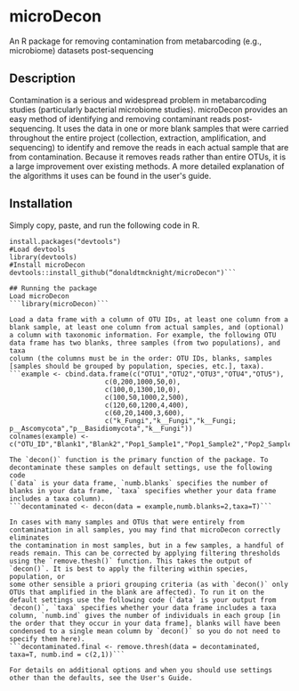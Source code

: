 # microDecon
An R package for removing contamination from metabarcoding (e.g., microbiome) datasets post-sequencing

## Description
Contamination is a serious and widespread problem in metabarcoding studies (particularly bacterial microbiome studies). microDecon provides 
an easy method of identifying and removing contaminant reads post-sequencing. It uses the data in one or more blank samples that were carried
throughout the entire project (collection, extraction, amplification, and sequencing) to identify and remove the reads in each actual sample 
that are from contamination. Because it removes reads rather than entire OTUs, it is a large improvement over existing methods. A more
detailed explanation of the algorithms it uses can be found in the user's guide.

## Installation
Simply copy, paste, and run the following code in R.
```#Instal devtools (if not already installed)
install.packages("devtools")
#Load devtools
library(devtools)
#Install microDecon
devtools::install_github(“donaldtmcknight/microDecon")```

## Running the package
Load microDecon
```library(microDecon)```

Load a data frame with a column of OTU IDs, at least one column from a blank sample, at least one column from actual samples, and (optional)
a column with taxonomic information. For example, the following OTU data frame has two blanks, three samples (from two populations), and taxa
column (the columns must be in the order: OTU IDs, blanks, samples [samples should be grouped by population, species, etc.], taxa).
```example <- cbind.data.frame(c("OTU1","OTU2","OTU3","OTU4","OTU5"),
                        c(0,200,1000,50,0),
                        c(100,0,1300,10,0),
                        c(100,50,1000,2,500),
                        c(120,60,1200,4,400),
                        c(60,20,1400,3,600),
                        c("k_Fungi","k__Fungi","k__Fungi; p__Ascomycota","p__Basidiomycota","k__Fungi"))
colnames(example) <- c("OTU_ID","Blank1","Blank2","Pop1_Sample1","Pop1_Sample2","Pop2_Sample3","Taxa")```

The `decon()` function is the primary function of the package. To decontaminate these samples on default settings, use the following code 
(`data` is your data frame, `numb.blanks` specifies the number of blanks in your data frame, `taxa` specifies whether your data frame
includes a taxa column).
```decontaminated <- decon(data = example,numb.blanks=2,taxa=T)```

In cases with many samples and OTUs that were entirely from contamination in all samples, you may find that microDecon correctly eliminates
the contamination in most samples, but in a few samples, a handful of reads remain. This can be corrected by applying filtering thresholds
using the `remove.thesh()` function. This takes the output of `decon()`. It is best to apply the filtering within species, population, or
some other sensible a priori grouping criteria (as with `decon()` only OTUs that amplified in the blank are affected). To run it on the 
default settings use the following code (`data` is your output from `decon()`, `taxa` specifies whether your data frame includes a taxa 
column, `numb.ind` gives the number of individuals in each group [in the order that they occur in your data frame], blanks will have been
condensed to a single mean column by `decon()` so you do not need to specify them here).
```decontaminated.final <- remove.thresh(data = decontaminated, taxa=T, numb.ind = c(2,1))```

For details on additional options and when you should use settings other than the defaults, see the User's Guide.
